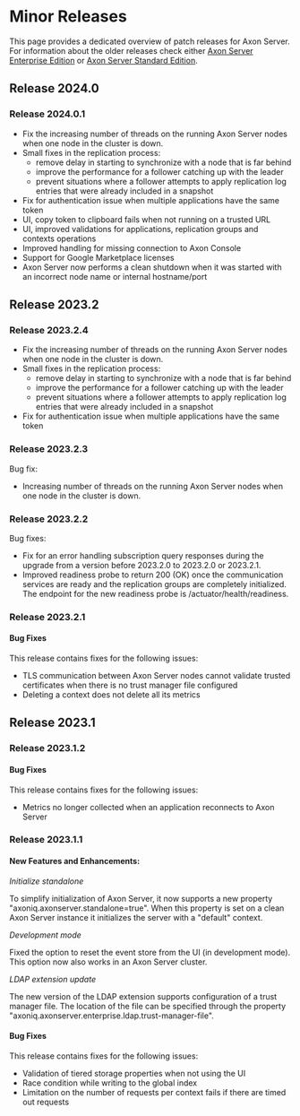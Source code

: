 # Minor Releases

This page provides a dedicated overview of patch releases for Axon Server. For information about the
older releases check either [Axon Server Enterprise Edition](rn-asee-minor-releases.md) or [Axon Server Standard Edition](rn-asse-minor-releases.md).

## Release 2024.0

### Release 2024.0.1

- Fix the increasing number of threads on the running Axon Server nodes when one node in the cluster is down.
- Small fixes in the replication process:
  * remove delay in starting to synchronize with a node that is far behind
  * improve the performance for a follower catching up with the leader
  * prevent situations where a follower attempts to apply replication log entries that were already included in a snapshot
- Fix for authentication issue when multiple applications have the same token
- UI, copy token to clipboard fails when not running on a trusted URL
- UI, improved validations for applications, replication groups and contexts operations
- Improved handling for missing connection to Axon Console
- Support for Google Marketplace licenses
- Axon Server now performs a clean shutdown when it was started with an incorrect node name or internal hostname/port

## Release 2023.2

### Release 2023.2.4

- Fix the increasing number of threads on the running Axon Server nodes when one node in the cluster is down.
- Small fixes in the replication process:
  * remove delay in starting to synchronize with a node that is far behind
  * improve the performance for a follower catching up with the leader
  * prevent situations where a follower attempts to apply replication log entries that were already included in a snapshot
- Fix for authentication issue when multiple applications have the same token

### Release 2023.2.3

Bug fix:

- Increasing number of threads on the running Axon Server nodes when one node in the cluster is down.

### Release 2023.2.2

Bug fixes:

- Fix for an error handling subscription query responses during the upgrade from a version before 2023.2.0 to 2023.2.0 or 2023.2.1.
- Improved readiness probe to return 200 (OK) once the communication services are ready and the replication groups are completely initialized.
  The endpoint for the new readiness probe is /actuator/health/readiness.

### Release 2023.2.1

#### Bug Fixes

This release contains fixes for the following issues:

- TLS communication between Axon Server nodes cannot validate trusted certificates when there is no trust manager file configured
- Deleting a context does not delete all its metrics


## Release 2023.1

### Release 2023.1.2

#### Bug Fixes

This release contains fixes for the following issues:
- Metrics no longer collected when an application reconnects to Axon Server

### Release 2023.1.1

#### New Features and Enhancements:

_Initialize standalone_ 

To simplify initialization of Axon Server, it now supports a new property "axoniq.axonserver.standalone=true". When this property is set on a clean Axon Server instance it initializes the server with a "default" context.

_Development mode_

Fixed the option to reset the event store from the UI (in development mode). This option now also works in an
Axon Server cluster.

_LDAP extension update_

The new version of the LDAP extension supports configuration of a trust manager file. The location of the file
can be specified through the property "axoniq.axonserver.enterprise.ldap.trust-manager-file".

#### Bug Fixes

This release contains fixes for the following issues:
- Validation of tiered storage properties when not using the UI
- Race condition while writing to the global index
- Limitation on the number of requests per context fails if there are timed out requests

